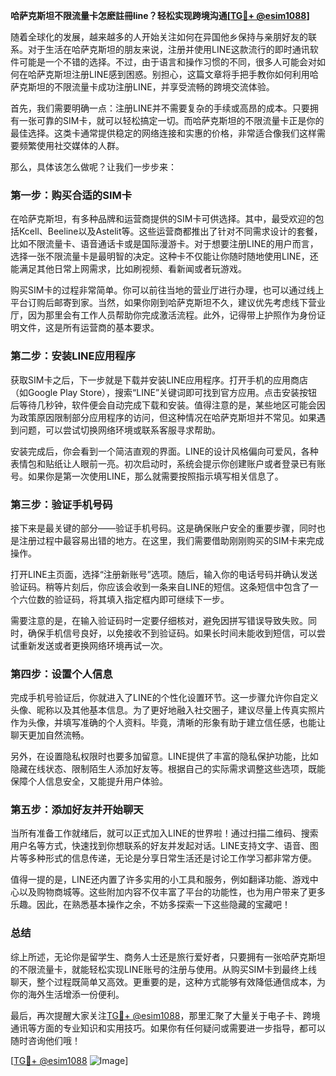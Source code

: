 **哈萨克斯坦不限流量卡怎麽註冊line？轻松实现跨境沟通[[TG💪+ @esim1088](https://t.me/s/esim1088)]**

随着全球化的发展，越来越多的人开始关注如何在异国他乡保持与亲朋好友的联系。对于生活在哈萨克斯坦的朋友来说，注册并使用LINE这款流行的即时通讯软件可能是一个不错的选择。不过，由于语言和操作习惯的不同，很多人可能会对如何在哈萨克斯坦注册LINE感到困惑。别担心，这篇文章将手把手教你如何利用哈萨克斯坦的不限流量卡成功注册LINE，并享受流畅的跨境交流体验。

首先，我们需要明确一点：注册LINE并不需要复杂的手续或高昂的成本。只要拥有一张可靠的SIM卡，就可以轻松搞定一切。而哈萨克斯坦的不限流量卡正是你的最佳选择。这类卡通常提供稳定的网络连接和实惠的价格，非常适合像我们这样需要频繁使用社交媒体的人群。

那么，具体该怎么做呢？让我们一步步来：

### 第一步：购买合适的SIM卡

在哈萨克斯坦，有多种品牌和运营商提供的SIM卡可供选择。其中，最受欢迎的包括Kcell、Beeline以及Astelit等。这些运营商都推出了针对不同需求设计的套餐，比如不限流量卡、语音通话卡或是国际漫游卡。对于想要注册LINE的用户而言，选择一张不限流量卡是最明智的决定。这种卡不仅能让你随时随地使用LINE，还能满足其他日常上网需求，比如刷视频、看新闻或者玩游戏。

购买SIM卡的过程非常简单。你可以前往当地的营业厅进行办理，也可以通过线上平台订购后邮寄到家。当然，如果你刚到哈萨克斯坦不久，建议优先考虑线下营业厅，因为那里会有工作人员帮助你完成激活流程。此外，记得带上护照作为身份证明文件，这是所有运营商的基本要求。

### 第二步：安装LINE应用程序

获取SIM卡之后，下一步就是下载并安装LINE应用程序。打开手机的应用商店（如Google Play Store），搜索“LINE”关键词即可找到官方应用。点击安装按钮后等待几秒钟，软件便会自动完成下载和安装。值得注意的是，某些地区可能会因为政策原因限制部分应用程序的访问，但这种情况在哈萨克斯坦并不常见。如果遇到问题，可以尝试切换网络环境或联系客服寻求帮助。

安装完成后，你会看到一个简洁直观的界面。LINE的设计风格偏向可爱风，各种表情包和贴纸让人眼前一亮。初次启动时，系统会提示你创建账户或者登录已有账号。如果你是第一次使用LINE，那么就需要按照指示填写相关信息了。

### 第三步：验证手机号码

接下来是最关键的部分——验证手机号码。这是确保账户安全的重要步骤，同时也是注册过程中最容易出错的地方。在这里，我们需要借助刚刚购买的SIM卡来完成操作。

打开LINE主页面，选择“注册新账号”选项。随后，输入你的电话号码并确认发送验证码。稍等片刻后，你应该会收到一条来自LINE的短信。这条短信中包含了一个六位数的验证码，将其填入指定框内即可继续下一步。

需要注意的是，在输入验证码时一定要仔细核对，避免因拼写错误导致失败。同时，确保手机信号良好，以免接收不到验证码。如果长时间未能收到短信，可以尝试重新发送或者更换网络环境再试一次。

### 第四步：设置个人信息

完成手机号验证后，你就进入了LINE的个性化设置环节。这一步骤允许你自定义头像、昵称以及其他基本信息。为了更好地融入社交圈子，建议尽量上传真实照片作为头像，并填写准确的个人资料。毕竟，清晰的形象有助于建立信任感，也能让聊天更加自然流畅。

另外，在设置隐私权限时也要多加留意。LINE提供了丰富的隐私保护功能，比如隐藏在线状态、限制陌生人添加好友等。根据自己的实际需求调整这些选项，既能保障个人信息安全，又能提升用户体验。

### 第五步：添加好友并开始聊天

当所有准备工作就绪后，就可以正式加入LINE的世界啦！通过扫描二维码、搜索用户名等方式，快速找到你想联系的好友并发起对话。LINE支持文字、语音、图片等多种形式的信息传递，无论是分享日常生活还是讨论工作学习都非常方便。

值得一提的是，LINE还内置了许多实用的小工具和服务，例如翻译功能、游戏中心以及购物商城等。这些附加内容不仅丰富了平台的功能性，也为用户带来了更多乐趣。因此，在熟悉基本操作之余，不妨多探索一下这些隐藏的宝藏吧！

### 总结

综上所述，无论你是留学生、商务人士还是旅行爱好者，只要拥有一张哈萨克斯坦的不限流量卡，就能轻松实现LINE账号的注册与使用。从购买SIM卡到最终上线聊天，整个过程既简单又高效。更重要的是，这种方式能够有效降低通信成本，为你的海外生活增添一份便利。

最后，再次提醒大家关注[TG💪+ @esim1088](https://t.me/s/esim1088)，那里汇聚了大量关于电子卡、跨境通讯等方面的专业知识和实用技巧。如果你有任何疑问或需要进一步指导，都可以随时咨询他们哦！

[[TG💪+ @esim1088](https://t.me/s/esim1088) ![Image](https://i.postimg.cc/4NQfJmqS/Snipaste-2025-05-13-00-14-12.png)]